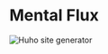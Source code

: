 # Mental Flux
![Huho site generator](https://github.com/vanderkat/stream-of-consciousness/actions/workflows/hugo.yml/badge.svg)

